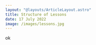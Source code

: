 ```yaml
---
layout: "@layouts/ArticleLayout.astro"
title: Structure of Lessons
date: 17 July 2022
image: /images/lessons.jpg
---
```

ok

